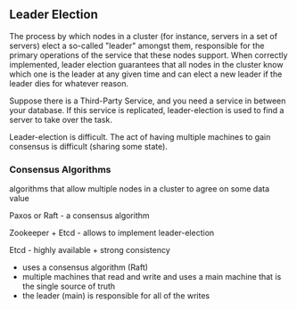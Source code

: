 ## Leader Election

The process by which nodes in a cluster (for instance, servers in a set of servers) elect a so-called "leader" amongst them, responsible for the primary operations of the service that these nodes support. When correctly implemented, leader election guarantees that all nodes in the cluster know which one is the leader at any given time and can elect a new leader if the leader dies for whatever reason.

Suppose there is a Third-Party Service, and you need a service in between your database. If this service is replicated, leader-election is used to find a server to take over the task.

Leader-election is difficult. The act of having multiple machines to gain consensus is difficult (sharing some state).

### Consensus Algorithms

algorithms that allow multiple nodes in a cluster to agree on some data value

Paxos or Raft - a consensus algorithm

Zookeeper + Etcd - allows to implement leader-election

Etcd - highly available + strong consistency

- uses a consensus algorithm (Raft)
- multiple machines that read and write and uses a main machine that is the single source of truth
- the leader (main) is responsible for all of the writes
